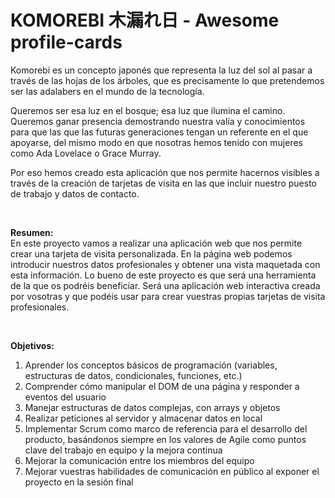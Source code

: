 # KOMOREBI 木漏れ日 - Awesome profile-cards

Komorebi es un concepto japonés que representa la luz del sol al pasar a través de las hojas de los árboles, que es precisamente lo que pretendemos ser las adalabers en el mundo de la tecnología. 

Queremos ser esa luz en el bosque; esa luz que ilumina el camino. Queremos ganar presencia demostrando nuestra valía y conocimientos para que las que las futuras generaciones tengan un referente en el que apoyarse, del mismo modo en que nosotras hemos tenido con mujeres como Ada Lovelace o Grace Murray.

Por eso hemos creado esta aplicación que nos permite hacernos visibles a través de la creación de tarjetas de visita en las que incluir nuestro puesto de trabajo y datos de contacto.

</br>

**Resumen:** </br>
En este proyecto vamos a realizar una aplicación web que nos permite crear una tarjeta de visita personalizada. En la página web podemos introducir nuestros datos profesionales y obtener una vista maquetada con esta información. Lo bueno de este proyecto es que será una herramienta de la que os podréis beneficiar. Será una aplicación web interactiva creada por vosotras y que podéis usar para crear vuestras propias tarjetas de visita profesionales.

</br>

**Objetivos:** </br>
1. Aprender los conceptos básicos de programación (variables, estructuras de datos, condicionales, funciones, etc.)
2. Comprender cómo manipular el DOM de una página y responder a eventos del usuario
3. Manejar estructuras de datos complejas, con arrays y objetos 
4. Realizar peticiones al servidor y almacenar datos en local 
5. Implementar Scrum como marco de referencia para el desarrollo del producto, basándonos siempre en los valores de Agile como puntos clave del trabajo en equipo y la mejora continua 
6. Mejorar la comunicación entre los miembros del equipo 
7. Mejorar vuestras habilidades de comunicación en público al exponer el proyecto en la sesión final





